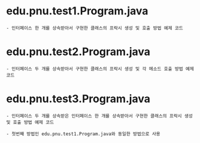# edu.pnu.test1.Program.java

	- 인터페이스 한 개를 상속받아서 구현한 클래스의 프락시 생성 및 호출 방법 예제 코드

# edu.pnu.test2.Program.java

	- 인터페이스 두 개를 상속받아서 구현한 클래스의 프락시 생성 및 각 메소드 호출 방법 예제 코드

# edu.pnu.test3.Program.java

	- 인터페이스 두 개를 상속받은 인터페이스 한 개를 상속받아서 구현한 클래스의 프락시 생성 및 호출 방법 예제 코드

	- 첫번째 방법인 edu.pnu.test1.Program.java와 동일한 방법으로 사용
